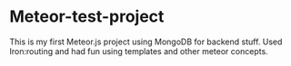 # Meteor-test-project
This is my first Meteor.js project using MongoDB for backend stuff. Used Iron:routing and had fun using templates and other meteor concepts.

